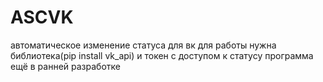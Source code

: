 # ASCVK
автоматическое изменение статуса для вк
для работы нужна библиотека(pip install vk_api) и токен с доступом к статусу
программа ещё в ранней разработке
